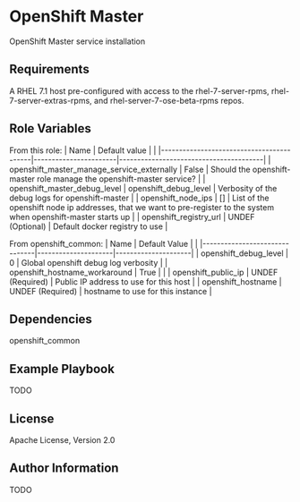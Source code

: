 OpenShift Master
================

OpenShift Master service installation

Requirements
------------

A RHEL 7.1 host pre-configured with access to the rhel-7-server-rpms,
rhel-7-server-extras-rpms, and rhel-server-7-ose-beta-rpms repos.

Role Variables
--------------

From this role:
| Name                                     | Default value         |
|
|------------------------------------------|-----------------------|----------------------------------------|
| openshift_master_manage_service_externally | False                 | Should the openshift-master role manage the openshift-master service? |
| openshift_master_debug_level               | openshift_debug_level | Verbosity of the debug logs for openshift-master |
| openshift_node_ips                         | []                    | List of the openshift node ip addresses, that we want to pre-register to the system when openshift-master starts up |
| openshift_registry_url                     | UNDEF (Optional)      | Default docker registry to use |

From openshift_common:
| Name                          |  Default Value      |                     |
|-------------------------------|---------------------|---------------------|
| openshift_debug_level         | 0                   | Global openshift debug log verbosity |
| openshift_hostname_workaround | True                |                     |
| openshift_public_ip           | UNDEF (Required)    | Public IP address to use for this host |
| openshift_hostname            | UNDEF (Required)    | hostname to use for this instance |

Dependencies
------------

openshift_common

Example Playbook
----------------

TODO

License
-------

Apache License, Version 2.0

Author Information
------------------

TODO
